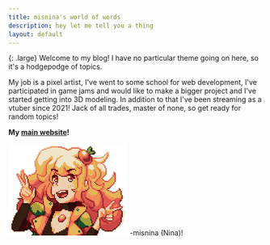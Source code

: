 ```yaml
---
title: misnina's world of words
description: hey let me tell you a thing
layout: default
---
```


{: .large}
Welcome to my blog! I have no particular theme going on here, so it's a hodgepodge of topics.

My job is a pixel artist, I've went to some school for web development, I've participated in game jams and would like to make a bigger project and I've started getting into 3D modeling. In addition to that I've been streaming as a vtuber since 2021! Jack of all trades, master of none, so get ready for random topics!

**My [main website](https://misnina.com)!**

![a small stamp of the character Nina](assets/images/birthday_pixel_2x.png) -misnina (Nina)!


